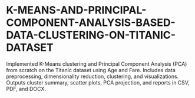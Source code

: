 # K-MEANS-AND-PRINCIPAL-COMPONENT-ANALYSIS-BASED-DATA-CLUSTERING-ON-TITANIC-DATASET
Implemented K-Means clustering and Principal Component Analysis (PCA) from scratch on the Titanic dataset using Age and Fare. Includes data preprocessing, dimensionality reduction, clustering, and visualizations. Outputs cluster summary, scatter plots, PCA projection, and reports in CSV, PDF, and DOCX.
